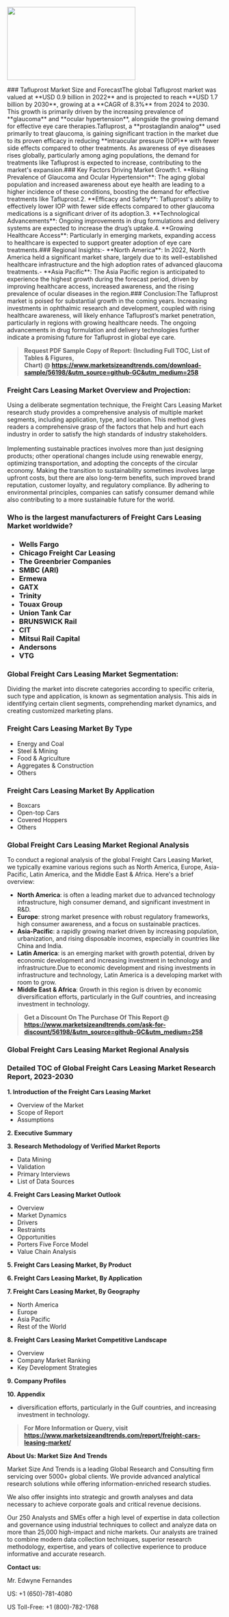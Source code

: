 <p><img class="alignnone size-medium wp-image-20088" src="https://ffe5etoiles.com/wp-content/uploads/2024/12/MST1-300x171.png" alt="" width="300" height="171" /></p>### Tafluprost Market Size and ForecastThe global Tafluprost market was valued at **USD 0.9 billion in 2022** and is projected to reach **USD 1.7 billion by 2030**, growing at a **CAGR of 8.3%** from 2024 to 2030. This growth is primarily driven by the increasing prevalence of **glaucoma** and **ocular hypertension**, alongside the growing demand for effective eye care therapies.Tafluprost, a **prostaglandin analog** used primarily to treat glaucoma, is gaining significant traction in the market due to its proven efficacy in reducing **intraocular pressure (IOP)** with fewer side effects compared to other treatments. As awareness of eye diseases rises globally, particularly among aging populations, the demand for treatments like Tafluprost is expected to increase, contributing to the market's expansion.### Key Factors Driving Market Growth:1. **Rising Prevalence of Glaucoma and Ocular Hypertension**: The aging global population and increased awareness about eye health are leading to a higher incidence of these conditions, boosting the demand for effective treatments like Tafluprost.2. **Efficacy and Safety**: Tafluprost's ability to effectively lower IOP with fewer side effects compared to other glaucoma medications is a significant driver of its adoption.3. **Technological Advancements**: Ongoing improvements in drug formulations and delivery systems are expected to increase the drug’s uptake.4. **Growing Healthcare Access**: Particularly in emerging markets, expanding access to healthcare is expected to support greater adoption of eye care treatments.### Regional Insights:- **North America**: In 2022, North America held a significant market share, largely due to its well-established healthcare infrastructure and the high adoption rates of advanced glaucoma treatments.- **Asia Pacific**: The Asia Pacific region is anticipated to experience the highest growth during the forecast period, driven by improving healthcare access, increased awareness, and the rising prevalence of ocular diseases in the region.### Conclusion:The Tafluprost market is poised for substantial growth in the coming years. Increasing investments in ophthalmic research and development, coupled with rising healthcare awareness, will likely enhance Tafluprost’s market penetration, particularly in regions with growing healthcare needs. The ongoing advancements in drug formulation and delivery technologies further indicate a promising future for Tafluprost in global eye care.</p><blockquote id="" class=""><strong>Request PDF Sample Copy of Report: (Including Full TOC, List of Tables &amp; Figures, Chart)&nbsp;@&nbsp;<strong><a href="https://www.marketsizeandtrends.com/download-sample/56198/&utm_source=github-GC&utm_medium=258" target="_blank">https://www.marketsizeandtrends.com/download-sample/56198/&utm_source=github-GC&utm_medium=258</a></strong></strong></blockquote><h3 id="" class="">Freight Cars Leasing Market&nbsp;Overview and Projection:</h3><p id="" class="">Using a deliberate segmentation technique, the Freight Cars Leasing Market research study provides a comprehensive analysis of multiple market segments, including application, type, and location. This method gives readers a comprehensive grasp of the factors that help and hurt each industry in order to satisfy the high standards of industry stakeholders. <br /> <br />Implementing sustainable practices involves more than just designing products; other operational changes include using renewable energy, optimizing transportation, and adopting the concepts of the circular economy. Making the transition to sustainability sometimes involves large upfront costs, but there are also long-term benefits, such improved brand reputation, customer loyalty, and regulatory compliance. By adhering to environmental principles, companies can satisfy consumer demand while also contributing to a more sustainable future for the world.</p><h3 id="" class="">Who is the largest manufacturers of&nbsp;Freight Cars Leasing Market worldwide?</h3><h3 class=""><p><ul><li>Wells Fargo </li><li> Chicago Freight Car Leasing </li><li> The Greenbrier Companies </li><li> SMBC (ARI) </li><li> Ermewa </li><li> GATX </li><li> Trinity </li><li> Touax Group </li><li> Union Tank Car </li><li> BRUNSWICK Rail </li><li> CIT </li><li> Mitsui Rail Capital </li><li> Andersons </li><li> VTG</li></ul></p></h3><h3 id="" class="">Global&nbsp;Freight Cars Leasing Market Segmentation:</h3><p id="" class="">Dividing the market into discrete categories according to specific criteria, such type and application, is known as segmentation analysis. This aids in identifying certain client segments, comprehending market dynamics, and creating customized marketing plans.</p><h3 id="" class="">Freight Cars Leasing Market&nbsp;By Type</h3><p><p><ul><li>Energy and Coal </li><li> Steel & Mining </li><li> Food & Agriculture </li><li> Aggregates & Construction </li><li> Others</p></li></ul></p></p><h3 id="" class="">Freight Cars Leasing Market&nbsp;By Application</h3><p class=""><p><ul><li>Boxcars </li><li> Open-top Cars </li><li> Covered Hoppers </li><li> Others</li></ul></p></p><h3 id="" class="">Global Freight Cars Leasing Market Regional Analysis</h3><p id="" class="">To conduct a regional analysis of the global Freight Cars Leasing Market, we typically examine various regions such as North America, Europe, Asia-Pacific, Latin America, and the Middle East &amp; Africa. Here's a brief overview:</p><ul><li><strong>North America</strong>: is often a leading market due to advanced technology infrastructure, high consumer demand, and significant investment in R&amp;D.</li><li><strong>Europe</strong>: strong market presence with robust regulatory frameworks, high consumer awareness, and a focus on sustainable practices.</li><li><strong>Asia-Pacific</strong>: a rapidly growing market driven by increasing population, urbanization, and rising disposable incomes, especially in countries like China and India.</li><li><strong>Latin America</strong>: is an emerging market with growth potential, driven by economic development and increasing investment in technology and infrastructure.Due to economic development and rising investments in infrastructure and technology, Latin America is a developing market with room to grow.</li><li><strong>Middle East &amp; Africa</strong>: Growth in this region is driven by economic diversification efforts, particularly in the Gulf countries, and increasing investment in technology.</li></ul><blockquote id="" class=""><strong>Get a Discount On The Purchase Of This Report @ <strong><a href="https://www.marketsizeandtrends.com/ask-for-discount/56198/&utm_source=github-GC&utm_medium=258" target="_blank">https://www.marketsizeandtrends.com/ask-for-discount/56198/&utm_source=github-GC&utm_medium=258</a></strong></strong></blockquote><h3 id="" class="">Global Freight Cars Leasing Market Regional Analysis</h3><h3 id="" class="">Detailed TOC of Global Freight Cars Leasing Market Research Report, 2023-2030</h3><p id="" class=""><strong>1. Introduction of the Freight Cars Leasing Market</strong></p><ul><li>Overview of the Market</li><li>Scope of Report</li><li>Assumptions</li></ul><p id="" class=""><strong>2. Executive Summary</strong></p><p id="" class=""><strong>3. Research Methodology of Verified Market Reports</strong></p><ul><li>Data Mining</li><li>Validation</li><li>Primary Interviews</li><li>List of Data Sources</li></ul><p id="" class=""><strong>4. Freight Cars Leasing Market Outlook</strong></p><ul><li>Overview</li><li>Market Dynamics</li><li>Drivers</li><li>Restraints</li><li>Opportunities</li><li>Porters Five Force Model</li><li>Value Chain Analysis</li></ul><p id="" class=""><strong>5. Freight Cars Leasing Market, By Product</strong></p><p id="" class=""><strong>6. Freight Cars Leasing Market, By Application</strong></p><p id="" class=""><strong>7. Freight Cars Leasing Market, By Geography</strong></p><ul><li>North America</li><li>Europe</li><li>Asia Pacific</li><li>Rest of the World</li></ul><p id="" class=""><strong>8. Freight Cars Leasing Market Competitive Landscape</strong></p><ul><li>Overview</li><li>Company Market Ranking</li><li>Key Development Strategies</li></ul><p id="" class=""><strong>9. Company Profiles</strong></p><p id="" class=""><strong>10. Appendix</strong></p><ul><li>diversification efforts, particularly in the Gulf countries, and increasing investment in technology.</li></ul><blockquote id="" class=""><strong>For More Information or Query, visit <strong><strong><a href="https://www.marketsizeandtrends.com/report/freight-cars-leasing-market/" target="_blank">https://www.marketsizeandtrends.com/report/freight-cars-leasing-market/</a></strong></strong></strong></blockquote><p id="" class=""><strong>About Us: Market Size And Trends</strong></p><p id="" class="">Market Size And Trends is a leading Global Research and Consulting firm servicing over 5000+ global clients. We provide advanced analytical research solutions while offering information-enriched research studies.</p><p id="" class="">We also offer insights into strategic and growth analyses and data necessary to achieve corporate goals and critical revenue decisions.</p><p id="" class="">Our 250 Analysts and SMEs offer a high level of expertise in data collection and governance using industrial techniques to collect and analyze data on more than 25,000 high-impact and niche markets. Our analysts are trained to combine modern data collection techniques, superior research methodology, expertise, and years of collective experience to produce informative and accurate research.</p><p id="" class=""><strong>Contact us:</strong></p><p id="" class="">Mr. Edwyne Fernandes</p><p id="" class="">US: +1 (650)-781-4080</p><p id="" class="">US Toll-Free: +1 (800)-782-1768</p>
